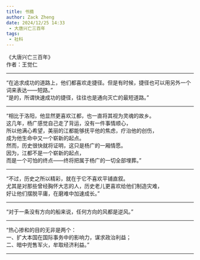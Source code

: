 ```yaml
---
title: 书摘
author: Zack Zheng
date: 2024/12/25 14:33
 - 大唐兴亡三百年
tags:
 - 社科
---
```


《大唐兴亡三百年》      
作者：王觉仁       

----------------------------------

“在追求成功的道路上，他们都喜欢走捷径。但是有时候，捷径也可以用另外一个词来表达——短路。”    
“是的，所谓快速成功的捷径，往往也是通向灭亡的最短道路。”   

------------------------------------


“相比于洛阳，他显然更喜欢江都，也一直将其视为灵魂的故乡。     
这几年，杨广感觉自己走了背运，没有一件事情顺心，    
所以他满心希望，美丽的江都能够抚平他的焦虑，疗治他的创伤，     
成为他生命中又一个崭新的起点。    
然而，历史很快就将证明，这只是杨广的一厢情愿。     
因为，江都不是一个崭新的起点，      
而是一个可怕的终点——终将把属于杨广的一切全部埋葬。”    

-------------------------------------


“不过，历史之所以精彩，就在于它不喜欢平铺直叙。   
尤其是对那些曾经胸怀大志的人，历史老儿更喜欢给他们制造灾难，    
好让他们摆脱平庸，在磨难中加速成长。”     


--------------------------------------

“对于一条没有方向的船来说，任何方向的风都是逆风。”       


---------------------------------------

“热心掺和的目的无非是两个：     
一、扩大本国在国际事务中的影响力，谋求政治利益；     
二、暗中兜售军火，牟取经济利益。”       


----------------------------------------
